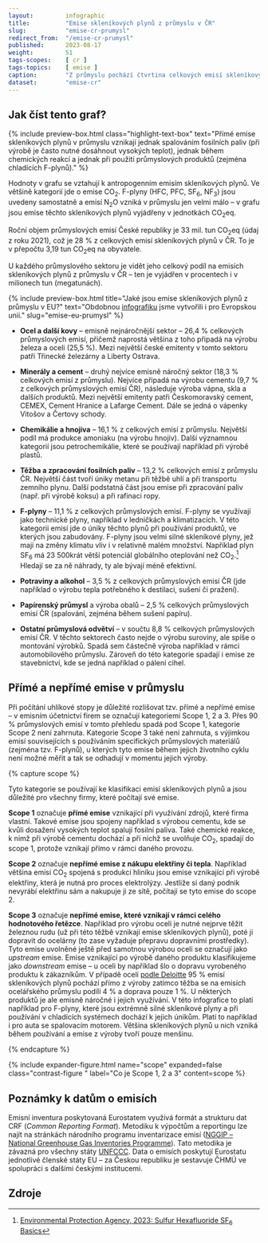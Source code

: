 ```yaml
---
layout:         infographic
title:          "Emise skleníkových plynů z průmyslu v ČR"
slug:           "emise-cr-prumysl"
redirect_from:  "/emise-cr-prumysl"
published:      2023-08-17
weight:         51
tags-scopes:    [ cr ]
tags-topics:    [ emise ]
caption:        "Z průmyslu pochází čtvrtina celkových emisí skleníkových plynů v České republice. Průmysl je tak po výrobě elektřiny a tepla druhým největším producentem těchto emisí."
dataset:        "emise-cr"
---
```


## Jak číst tento graf?

{% include preview-box.html
    class="highlight-text-box"
    text="Přímé emise skleníkových plynů v průmyslu vznikají jednak spalováním fosilních paliv (při výrobě je často nutné dosáhnout vysokých teplot), jednak během chemických reakcí a jednak při použití průmyslových produktů (zejména chladících F-plynů)."
%}

Hodnoty v grafu se vztahují k <glossary id="antropogennisklenikoveplyny">antropogenním emisím</glossary> skleníkových plynů. Ve většině kategorií jde o emise CO<sub>2</sub>. F-plyny (HFC, PFC, SF<sub>6</sub>, NF<sub>3</sub>) jsou uvedeny samostatně a emisí N<sub>2</sub>O vzniká v průmyslu jen velmi málo – v grafu jsou emise těchto skleníkových plynů vyjádřeny v jednotkách <glossary id="co2eq">CO<sub>2</sub>eq</glossary>.

Roční objem průmyslových emisí České republiky je 33 mil. tun CO<sub>2</sub>eq (údaj z roku 2021), což je 28 % z celkových emisí skleníkových plynů v ČR. To je v přepočtu 3,19 tun CO<sub>2</sub>eq na obyvatele.

U každého průmyslového sektoru je vidět jeho celkový podíl na emisích skleníkových plynů z průmyslu v ČR – ten je vyjádřen v procentech i v milionech tun (megatunách).

{% include preview-box.html
    title="Jaké jsou emise skleníkových plynů z průmyslu v EU?"
    text="Obdobnou [infografiku](/infografiky/emise-eu-prumysl) jsme vytvořili i pro Evropskou unii."
    slug="emise-eu-prumysl"
%}

* **Ocel a další kovy** –  emisně nejnáročnější sektor – 26,4 % celkových průmyslových emisí, přičemž naprostá většina z toho připadá na výrobu železa a oceli (25,5 %). Mezi největší české emitenty v tomto sektoru patří Třinecké železárny a Liberty Ostrava.

* **Minerály a cement** – druhý nejvíce emisně náročný sektor (18,3 % celkových emisí z průmyslu). Nejvíce připadá na výrobu cementu (9,7 % z celkových průmyslových emisí ČR), následuje výroba vápna, skla a dalších produktů. Mezi největší emitenty patři Českomoravský cement, CEMEX, Cement Hranice a Lafarge Cement. Dále se jedná o vápenky Vitošov a Čertovy schody.

* **Chemikálie a hnojiva** – 16,1 % z celkových emisí z průmyslu. Největší podíl má produkce amoniaku (na výrobu hnojiv). Další významnou kategorií jsou petrochemikálie, které se používají například při výrobě plastů.

* **Těžba a zpracování fosilních paliv** – 13,2 % celkových emisí z průmyslu ČR. Největší část tvoří úniky metanu při těžbě uhlí a při transportu zemního plynu. Další podstatná část jsou emise při zpracování paliv (např. při výrobě koksu) a při rafinaci ropy.

* **F-plyny** – 11,1 % z celkových průmyslových emisí. F-plyny se využívají jako technické plyny, například v ledničkách a klimatizacích. V této kategorii emisí jde o úniky těchto plynů při používání produktů, ve kterých jsou zabudovány. F-plyny jsou velmi silné skleníkové plyny, jež mají na změny klimatu vliv i v relativně malém množství. Například plyn SF<sub>6</sub> má 23 500krát větší potenciál globálního oteplování než CO<sub>2</sub>.[^gwp] Hledají se za ně náhrady, ty ale bývají méně efektivní.

* **Potraviny a alkohol** – 3,5 % z celkových průmyslových emisí ČR (jde například o výrobu tepla potřebného k destilaci, sušení či pražení).

* **Papírenský průmysl** a výroba obalů – 2,5 % celkových průmyslových emisí ČR (spalování, zejména během sušení papíru).

* **Ostatní průmyslová odvětví** – v součtu 8,8 % celkových průmyslových emisí ČR. V těchto sektorech často nejde o výrobu suroviny, ale spíše o montování výrobků. Spadá sem částečně výroba například v rámci automobilového průmyslu. Zároveň do této kategorie spadají i emise ze stavebnictví, kde se jedná například o pálení cihel.

## Přímé a nepřímé emise v průmyslu

Při počítání uhlíkové stopy je důležité rozlišovat tzv. přímé a nepřímé emise – v emisním účetnictví firem se označují kategoriemi Scope 1, 2 a 3. Přes 90 % průmyslových emisí v tomto přehledu spadá pod Scope 1, kategorie Scope 2 není zahrnuta. Kategorie Scope 3 také není zahrnuta, s výjimkou emisí souvisejících s používáním specifických průmyslových materiálů (zejména tzv. F-plynů), u kterých tyto emise během jejich životního cyklu není možné měřit a tak se odhadují v momentu jejich výroby.

{% capture scope %}

Tyto kategorie se používají ke klasifikaci emisí skleníkových plynů a jsou důležité pro všechny firmy, které počítají své emise.

**Scope 1** označuje **přímé emise** vznikající při využívání zdrojů, které firma vlastní. Takové emise jsou spojeny například s výrobou cementu, kde se kvůli dosažení vysokých teplot spalují fosilní paliva. Také chemické reakce, k nimž při výrobě cementu dochází a při nichž se uvolňuje CO<sub>2</sub>, spadají do scope 1, protože vznikají přímo v rámci daného provozu.

**Scope 2** označuje **nepřímé emise z nákupu elektřiny či tepla**. Například většina emisí CO<sub>2</sub> spojená s produkcí hliníku jsou emise vznikající při výrobě elektřiny, která je nutná pro proces elektrolýzy. Jestliže si daný podnik nevyrábí elektřinu sám a nakupuje ji ze sítě, počítají se tyto emise do scope 2.

**Scope 3** označuje **nepřímé emise, které vznikají v rámci celého hodnotového řetězce**. Například pro výrobu oceli je nutné nejprve těžit železnou rudu (už při této těžbě vznikají emise skleníkových plynů), poté ji dopravit do ocelárny (to zase vyžaduje přepravu dopravními prostředky). Tyto emise uvolněné ještě před samotnou výrobou oceli se označují jako *upstream* emise. Emise vznikající po výrobě daného produktu klasifikujeme jako *downstream* emise – u oceli by například šlo o dopravu vyrobeného produktu k zákazníkům. V případě oceli [podle Deloitte](https://www2.deloitte.com/nl/nl/pages/sustainability/articles/decarbonizing-the-steel-value-chain.html) 95 % emisí skleníkových plynů pochází přímo z výroby zatímco těžba se na emisích ocelářského průmyslu podílí 4 % a doprava pouze 1 %. U některých produktů je ale emisně náročné i jejich využívání. V této infografice to platí například pro F-plyny, které jsou extrémně silné skleníkové plyny a při používání v chladících systémech dochází k jejich únikům. Platí to například i pro auta se spalovacím motorem. Většina skleníkových plynů u nich vzniká během používání a emise z výroby tvoří pouze menšinu.

{% endcapture %}

{% include expander-figure.html
    name="scope"
    expanded=false
    class="contrast-figure "
    label="Co je Scope 1, 2 a 3"
    content=scope
%}

## Poznámky k datům o emisích

Emisní inventura poskytovaná Eurostatem využívá formát a strukturu dat CRF (_Common Reporting Format_). Metodiku k výpočtům a reportingu lze najít na stránkách národního programu inventarizace emisí ([NGGIP – National Greenhouse Gas Inventories Programme](https://www.ipcc-nggip.iges.or.jp/)). Tato metodika je závazná pro všechny státy [UNFCCC](https://cs.wikipedia.org/wiki/R%C3%A1mcov%C3%A1_%C3%BAmluva_OSN_o_zm%C4%9Bn%C4%9B_klimatu). Data o emisích poskytují Eurostatu jednotlivé členské státy EU – za Českou republiku je sestavuje ČHMÚ ve spolupráci s dalšími českými institucemi.

## Zdroje

[^gwp]: [Environmental Protection Agency, 2023: Sulfur Hexafluoride SF<sub>6</sub> Basics](https://www.epa.gov/eps-partnership/sulfur-hexafluoride-sf6-basics)

